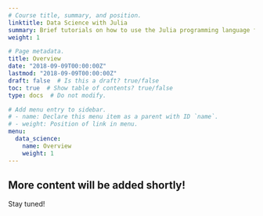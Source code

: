 ```yaml
---
# Course title, summary, and position.
linktitle: Data Science with Julia
summary: Brief tutorials on how to use the Julia programming language for data science.
weight: 1

# Page metadata.
title: Overview
date: "2018-09-09T00:00:00Z"
lastmod: "2018-09-09T00:00:00Z"
draft: false  # Is this a draft? true/false
toc: true  # Show table of contents? true/false
type: docs  # Do not modify.

# Add menu entry to sidebar.
# - name: Declare this menu item as a parent with ID `name`.
# - weight: Position of link in menu.
menu:
  data_science:
    name: Overview
    weight: 1
---
```


## More content will be added shortly!

Stay tuned!
